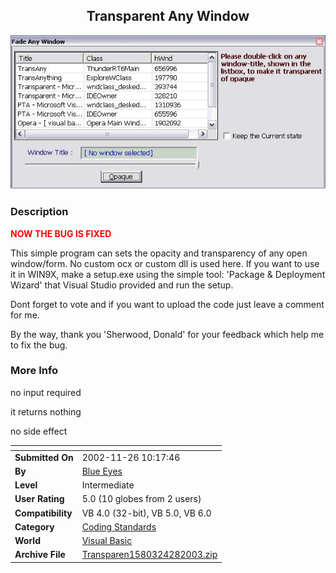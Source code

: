 ﻿<div align="center">

## Transparent Any Window

<img src="PIC200211252356359039.JPG">
</div>

### Description

<B>

<SPAN STYLE="COLOR: RED">

NOW THE BUG IS FIXED

</SPAN>

</B>

This simple program can sets the opacity and transparency of any open window/form. No custom ocx or custom dll is used here. If you want to use it in WIN9X, make a setup.exe using the simple tool: 'Package & Deployment Wizard' that Visual Studio provided and run the setup.

Dont forget to vote and if you want to upload the code just leave a comment for me.

By the way, thank you 'Sherwood, Donald' for your feedback which help me to fix the bug.
 
### More Info
 
no input required

it returns nothing

no side effect


<span>             |<span>
---                |---
**Submitted On**   |2002-11-26 10:17:46
**By**             |[Blue Eyes](https://github.com/Planet-Source-Code/PSCIndex/blob/master/ByAuthor/blue-eyes.md)
**Level**          |Intermediate
**User Rating**    |5.0 (10 globes from 2 users)
**Compatibility**  |VB 4\.0 \(32\-bit\), VB 5\.0, VB 6\.0
**Category**       |[Coding Standards](https://github.com/Planet-Source-Code/PSCIndex/blob/master/ByCategory/coding-standards__1-43.md)
**World**          |[Visual Basic](https://github.com/Planet-Source-Code/PSCIndex/blob/master/ByWorld/visual-basic.md)
**Archive File**   |[Transparen1580324282003\.zip](https://github.com/Planet-Source-Code/blue-eyes-transparent-any-window__1-41053/archive/master.zip)









